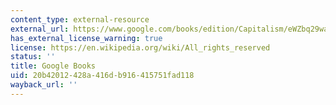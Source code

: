 ```yaml
---
content_type: external-resource
external_url: https://www.google.com/books/edition/Capitalism/eWZbq29waP8C?hl=en&gbpv=1
has_external_license_warning: true
license: https://en.wikipedia.org/wiki/All_rights_reserved
status: ''
title: Google Books
uid: 20b42012-428a-416d-b916-415751fad118
wayback_url: ''
---
```

